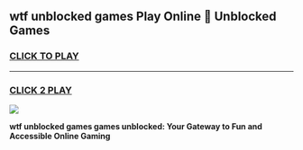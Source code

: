 
## wtf unblocked games Play Online 👋 Unblocked Games
<h3>
<a href="https://premium.freeplayer.one?title=wtf_unblocked_games&ref=19F">CLICK TO PLAY</a></h3>
<hr>

<h3>
<a href="https://premium.freeplayer.one?title=wtf_unblocked_games&ref=19F">CLICK 2 PLAY</a>
  
</h3>

<a href="https://premium.freeplayer.one?title=wtf_unblocked_games&ref=19F"><img src="https://clearcache.store/games.png"></a>


**wtf unblocked games games unblocked: Your Gateway to Fun and Accessible Online Gaming**
